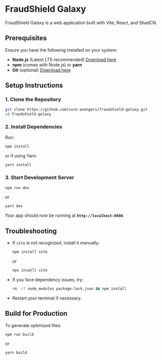 # FraudShield Galaxy

FraudShield Galaxy is a web application built with Vite, React, and ShadCN.

## Prerequisites

Ensure you have the following installed on your system:
- **Node.js** (Latest LTS recommended) [Download here](https://nodejs.org/)
- **npm** (comes with Node.js) or **yarn**
- **Git** (optional) [Download here](https://git-scm.com/)

## Setup Instructions

### 1. Clone the Repository
```sh
git clone https://github.com/core-avengers/fraudshield-galaxy.git
cd fraudshield-galaxy
```

### 2. Install Dependencies
Run:
```sh
npm install
```
or if using Yarn:
```sh
yarn install
```

### 3. Start Development Server
```sh
npm run dev
```
or
```sh
yarn dev
```
Your app should now be running at **`http://localhost:8080`**.

## Troubleshooting
- If `vite` is not recognized, install it manually:
  ```sh
  npm install vite
  ```
  or
  ```sh
  npx insatll vite
  ```
  
- If you face dependency issues, try:
  ```sh
  rm -rf node_modules package-lock.json && npm install
  ```
- Restart your terminal if necessary.

## Build for Production
To generate optimized files:
```sh
npm run build
```
or
```sh
yarn build
```

